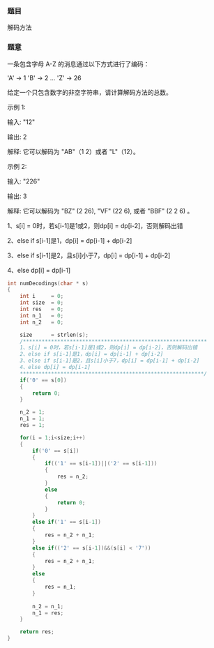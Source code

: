 ### 题目
解码方法

### 题意
一条包含字母 A-Z 的消息通过以下方式进行了编码：

'A' -> 1
'B' -> 2
...
'Z' -> 26

给定一个只包含数字的非空字符串，请计算解码方法的总数。

示例 1:

输入: "12"

输出: 2

解释: 它可以解码为 "AB"（1 2）或者 "L"（12）。

示例 2:

输入: "226"

输出: 3

解释: 它可以解码为 "BZ" (2 26), "VF" (22 6), 或者 "BBF" (2 2 6) 。

1、s[i] = 0时，若s[i-1]是1或2，则dp[i] = dp[i-2]，否则解码出错

2、else if s[i-1]是1，dp[i] = dp[i-1] + dp[i-2]

3、else if s[i-1]是2，且s[i]小于7，dp[i] = dp[i-1] + dp[i-2]

4、else dp[i] = dp[i-1]

~~~ c
int numDecodings(char * s)
{
    int i     = 0;
    int size  = 0;
    int res   = 0;
    int n_1   = 0;
    int n_2   = 0;

    size      = strlen(s);
    /***********************************************************
    1、s[i] = 0时，若s[i-1]是1或2，则dp[i] = dp[i-2]，否则解码出错
    2、else if s[i-1]是1，dp[i] = dp[i-1] + dp[i-2]
    3、else if s[i-1]是2，且s[i]小于7，dp[i] = dp[i-1] + dp[i-2]
    4、else dp[i] = dp[i-1]
    ***********************************************************/
    if('0' == s[0])
    {
        return 0;
    }

    n_2 = 1;
    n_1 = 1;
    res = 1;

    for(i = 1;i<size;i++)
    {
        if('0' == s[i])
        {
            if(('1' == s[i-1])||('2' == s[i-1]))
            {
                res = n_2;
            }
            else
            {
                return 0;
            }
        }        
        else if('1' == s[i-1])
        {
            res = n_2 + n_1;
        }
        else if(('2' == s[i-1])&&(s[i] < '7'))
        {
            res = n_2 + n_1;
        }
        else
        {
            res = n_1;
        }
        
        n_2 = n_1;
        n_1 = res;
    }

    return res;
}
~~~
